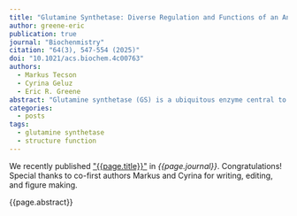 ```yaml
---
title: "Glutamine Synthetase: Diverse Regulation and Functions of an Ancient Enzyme"
author: greene-eric
publication: true
journal: "Biochenmistry"
citation: "64(3), 547-554 (2025)"
doi: "10.1021/acs.biochem.4c00763"
authors:
  - Markus Tecson
  - Cyrina Geluz
  - Eric R. Greene
abstract: "Glutamine synthetase (GS) is a ubiquitous enzyme central to nitrogen metabolism, catalyzing the ATP-dependent formation of glutamine from glutamate and ammonia. Positioned at the intersection of nitrogen metabolism with carbon metabolism, the activity of GS is subject to sophisticated regulation. While the intricate regulatory pathways that govern Escherichia coli GS were established long ago, recent work has demonstrated that homologues are controlled by multiple distinct regulatory patterns, such as the metabolite induced oligomeric state formation in archaeal GS by 2-oxoglutarate. Such work was enabled in large part by advances in cryo-electron microscopy (cryoEM) that allowed greater structural access to this large enzyme complex, such as assessment of the large heterogeneous oligomeric states of GS and protein-interactor-GS complexes. This perspective highlights recent advances in understanding GS regulation, focusing on the dynamic interplay between its oligomeric state, metabolite binding, and protein interactors. These interactions modulate GS activity, influencing cellular processes such as nitrogen assimilation, carbon metabolism, and stress responses. Furthermore, we explore the emerging concept of GS "moonlighting" functions, revealing its roles in palmitoylation, cell cycle regulation, and ion channel modulation. These diverse functions highlight a newfound versatility of GS beyond its primary catalytic role and suggest complex roles in health and disease that warrant further study."
categories:
  - posts
tags:
  - glutamine synthetase
  - structure function
---
```


We recently published ["{{page.title}}"](https://doi.org/{{page.doi}}) in *{{page.journal}}*. Congratulations! Special thanks to co-first authors Markus and Cyrina for writing, editing, and figure making. 

{{page.abstract}}
